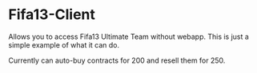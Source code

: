 Fifa13-Client
=============

Allows you to access Fifa13 Ultimate Team without webapp. This is just a simple example of what it can do.

Currently can auto-buy contracts for 200 and resell them for 250.
